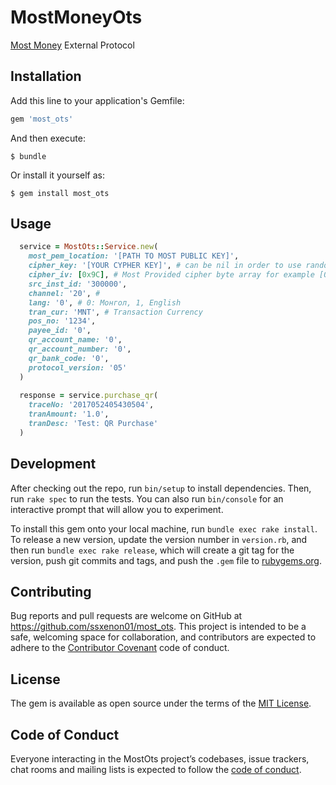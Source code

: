# MostMoneyOts

[Most Money](https://customer.mostmoney.mn/index.aspx?page=content/uctrademerchant#content~share)
External Protocol

## Installation

Add this line to your application's Gemfile:

```ruby
gem 'most_ots'
```

And then execute:

    $ bundle

Or install it yourself as:

    $ gem install most_ots

## Usage

```ruby
  service = MostOts::Service.new(
    most_pem_location: '[PATH TO MOST PUBLIC KEY]', 
    cipher_key: '[YOUR CYPHER KEY]', # can be nil in order to use random key
    cipher_iv: [0x9C], # Most Provided cipher byte array for example [0x9C, 0xC6, 0x60, 0xD0, 0x1A, 0x13, 0x2C, 0x62, 0x68, 0x79, 0x92, 0x84, 0x71, 0xA6, 0x05, 0x13]
    src_inst_id: '300000',
    channel: '20', # 
    lang: '0', # 0: Монгол, 1, English
    tran_cur: 'MNT', # Transaction Currency
    pos_no: '1234',
    payee_id: '0',
    qr_account_name: '0',
    qr_account_number: '0',
    qr_bank_code: '0',
    protocol_version: '05'
  )
  
  response = service.purchase_qr(
    traceNo: '2017052405430504',
    tranAmount: '1.0',
    tranDesc: 'Test: QR Purchase'
  )
```



## Development

After checking out the repo, run `bin/setup` to install dependencies. Then, run `rake spec` to run the tests. You can also run `bin/console` for an interactive prompt that will allow you to experiment.

To install this gem onto your local machine, run `bundle exec rake install`. To release a new version, update the version number in `version.rb`, and then run `bundle exec rake release`, which will create a git tag for the version, push git commits and tags, and push the `.gem` file to [rubygems.org](https://rubygems.org).

## Contributing

Bug reports and pull requests are welcome on GitHub at https://github.com/ssxenon01/most_ots. This project is intended to be a safe, welcoming space for collaboration, and contributors are expected to adhere to the [Contributor Covenant](http://contributor-covenant.org) code of conduct.

## License

The gem is available as open source under the terms of the [MIT License](https://opensource.org/licenses/MIT).

## Code of Conduct

Everyone interacting in the MostOts project’s codebases, issue trackers, chat rooms and mailing lists is expected to follow the [code of conduct](https://github.com/ssxenon01/most_ots/blob/master/CODE_OF_CONDUCT.md).
